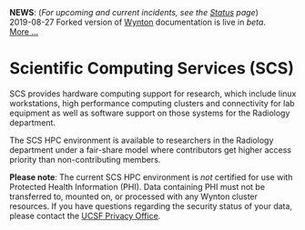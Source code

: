 <div class="alert alert-info" role="alert">
<strong>NEWS</strong>: (<em>For upcoming and current incidents, see the <a href="{{ '/status/index.html' | relative_url }}">Status</a> page</em>)<br/>
2019-08-27 Forked version of <a href="https://wynton.ucsf.edu/">Wynton</a> documentation is live in <i>beta</i>.<br/>
<a href="{{ '/about/news.html' | relative_url }}">More ...</a>
</div>


#  Scientific Computing Services (SCS)

SCS provides hardware computing support for research, which include linux workstations, high performance computing clusters and connectivity for lab equipment as well as software support on those systems for the Radiology department.

The SCS HPC environment is available to researchers in the Radiology department under a fair-share model where contributors get higher access priority than non-contributing members.  

**Please note**: The current SCS HPC environment is *not* certified for use with Protected Health Information (PHI).  Data containing PHI must not be transferred to, mounted on, or processed with any Wynton cluster resources.  If you have questions regarding the security status of your data, please contact the [UCSF Privacy Office].


[UCSF Privacy Office]: https://hipaa.ucsf.edu/
